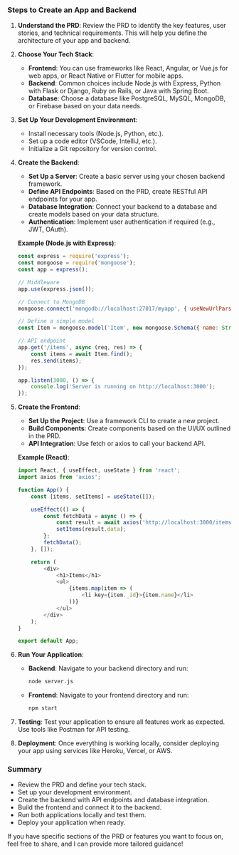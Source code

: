 ### Steps to Create an App and Backend

1. **Understand the PRD**: Review the PRD to identify the key features, user stories, and technical requirements. This will help you define the architecture of your app and backend.

2. **Choose Your Tech Stack**:
   - **Frontend**: You can use frameworks like React, Angular, or Vue.js for web apps, or React Native or Flutter for mobile apps.
   - **Backend**: Common choices include Node.js with Express, Python with Flask or Django, Ruby on Rails, or Java with Spring Boot.
   - **Database**: Choose a database like PostgreSQL, MySQL, MongoDB, or Firebase based on your data needs.

3. **Set Up Your Development Environment**:
   - Install necessary tools (Node.js, Python, etc.).
   - Set up a code editor (VSCode, IntelliJ, etc.).
   - Initialize a Git repository for version control.

4. **Create the Backend**:
   - **Set Up a Server**: Create a basic server using your chosen backend framework.
   - **Define API Endpoints**: Based on the PRD, create RESTful API endpoints for your app.
   - **Database Integration**: Connect your backend to a database and create models based on your data structure.
   - **Authentication**: Implement user authentication if required (e.g., JWT, OAuth).

   **Example (Node.js with Express)**:
   ```javascript
   const express = require('express');
   const mongoose = require('mongoose');
   const app = express();

   // Middleware
   app.use(express.json());

   // Connect to MongoDB
   mongoose.connect('mongodb://localhost:27017/myapp', { useNewUrlParser: true, useUnifiedTopology: true });

   // Define a simple model
   const Item = mongoose.model('Item', new mongoose.Schema({ name: String }));

   // API endpoint
   app.get('/items', async (req, res) => {
       const items = await Item.find();
       res.send(items);
   });

   app.listen(3000, () => {
       console.log('Server is running on http://localhost:3000');
   });
   ```

5. **Create the Frontend**:
   - **Set Up the Project**: Use a framework CLI to create a new project.
   - **Build Components**: Create components based on the UI/UX outlined in the PRD.
   - **API Integration**: Use fetch or axios to call your backend API.

   **Example (React)**:
   ```javascript
   import React, { useEffect, useState } from 'react';
   import axios from 'axios';

   function App() {
       const [items, setItems] = useState([]);

       useEffect(() => {
           const fetchData = async () => {
               const result = await axios('http://localhost:3000/items');
               setItems(result.data);
           };
           fetchData();
       }, []);

       return (
           <div>
               <h1>Items</h1>
               <ul>
                   {items.map(item => (
                       <li key={item._id}>{item.name}</li>
                   ))}
               </ul>
           </div>
       );
   }

   export default App;
   ```

6. **Run Your Application**:
   - **Backend**: Navigate to your backend directory and run:
     ```bash
     node server.js
     ```
   - **Frontend**: Navigate to your frontend directory and run:
     ```bash
     npm start
     ```

7. **Testing**: Test your application to ensure all features work as expected. Use tools like Postman for API testing.

8. **Deployment**: Once everything is working locally, consider deploying your app using services like Heroku, Vercel, or AWS.

### Summary
- Review the PRD and define your tech stack.
- Set up your development environment.
- Create the backend with API endpoints and database integration.
- Build the frontend and connect it to the backend.
- Run both applications locally and test them.
- Deploy your application when ready.

If you have specific sections of the PRD or features you want to focus on, feel free to share, and I can provide more tailored guidance!